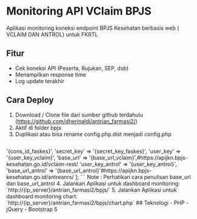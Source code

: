 # Monitoring API VClaim BPJS

Aplikasi monitoring koneksi endpoint BPJS Kesehatan berbasis web ( VCLAIM DAN ANTROL) untuk FKRTL

## Fitur
- Cek koneksi API (Peserta, Rujukan, SEP, dsb)
- Menampilkan response time
- Log update terakhir

## Cara Deploy
1. Download / Clone file dari sumber github terdahulu (https://github.com/dherinaldi/antrian_farmasi2/) 
2. Aktif di folder bpjs 
3. Duplikasi atau bisa rename config.php.dist menjadi config.php 
    ```php
<?php
//Konfigurasi disini
return [
    'cons_id' => '{cons_id_faskes}',
    'secret_key' => '{secret_key_faskes}',
    'user_key' => '{user_key_vclaim}',
    'base_url' => '{base_url_vclaim}',#https://apijkn.bpjs-kesehatan.go.id/vclaim-rest/
    'user_key_antrol' => '{user_key_antrol}',
    'base_url_antrol' => '{base_url_antrol}'#https://apijkn.bpjs-kesehatan.go.id/antreanrs/    
];

```
Note : Perhatikan cara penulisan base_url dan base_url_antrol 

4. Jalankan Aplikasi untuk dashboard monitoring: `http://{ip_server}/antrian_farmasi2/bpjs/`

5. Jalankan Aplikasi untuk dashboard monitoring chart: `http://{ip_server}/antrian_farmasi2/bpjs/chart.php`

## Teknologi
- PHP
- jQuery
- Bootstrap 5
